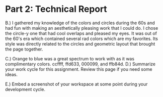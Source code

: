 <h1> Part 2: Technical Report </h1>

B.) I gathered my knowledge of the colors and circles during the 60s and had fun with making an aesthetically pleasing work that I could do. I chose the circle-y one that had cool overlaps and pleased my eyes. It was out of the 60's era which contained several rad colors which are my favorites. Its style was directly related to the circles and geometric layout that brought the page together.

C.) Orange to blue was a great spectrum to work with as it was complimentary colors.
ccffff, ffd633, 000099, and ffb84d.
D.) Summarize your work cycle for this assignment. Review this page if you need some ideas.

E.) Embed a screenshot of your workspace at some point during your development cycle.

